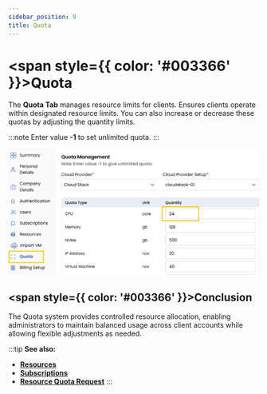 ```yaml
---
sidebar_position: 9
title: Quota
---
```


# <span style={{ color: '#003366' }}>Quota</span>

The **Quota Tab** manages resource limits for clients. Ensures clients operate within designated resource limits. You can also increase or decrease these quotas by adjusting the quantity limits.

:::note
Enter value **-1** to set unlimited quota.
:::

![Quota Management](images/quota.png)

## <span style={{ color: '#003366' }}>Conclusion</span>
The Quota system provides controlled resource allocation, enabling administrators to maintain balanced usage across client accounts while allowing flexible adjustments as needed.

:::tip
**See also:**  
- **[Resources](./Resources.md)**
- **[Subscriptions](./Subscriptions.md)**
- **[Resource Quota Request](../../Settings/Quota/Resource%20Quota%20Request.md)**
:::